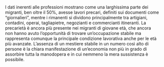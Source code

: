 I dati inerenti alle professioni mostrano come una larghissima parte dei migranti, ben oltre il 50%, avesse lavori precari, definiti sui documenti come “giornalieri”, mentre i rimanenti si dividono principalmente tra artigiani, contadini, operai, tagliapietre, negozianti e commercianti itineranti. La precarietà è ancora più presente nei migranti di giovane età, che ancora non hanno avuto l’opportunità di trovare un’occupazione stabile ma rappresenta comunque la principale condizione lavorativa anche per le età più avanzate. L’assenza di un mestiere stabile in un numero così alto di persone è la chiara manifestazione di un’economia non più in grado di assorbire tutta la manodopera e in cui nemmeno la mera sussistenza è possibile.